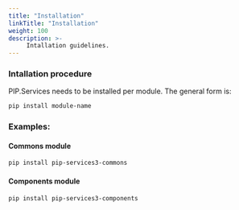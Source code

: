 ```yaml
---
title: "Installation"
linkTitle: "Installation"
weight: 100
description: >-
     Intallation guidelines.
---
```


### Intallation procedure

PIP.Services needs to be installed per module. The general form is:

```bash
pip install module-name
```
### Examples:

#### Commons module

```bash
pip install pip-services3-commons
```
 
#### Components module 
```bash
pip install pip-services3-components
```
